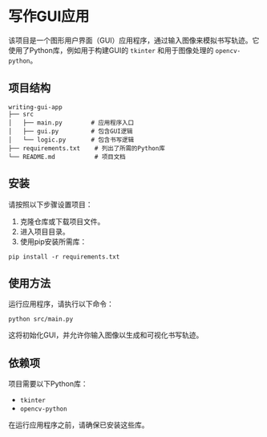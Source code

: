 # 写作GUI应用

该项目是一个图形用户界面（GUI）应用程序，通过输入图像来模拟书写轨迹。它使用了Python库，例如用于构建GUI的 `tkinter` 和用于图像处理的 `opencv-python`。

## 项目结构

```
writing-gui-app
├── src
│   ├── main.py        # 应用程序入口
│   ├── gui.py         # 包含GUI逻辑
│   └── logic.py       # 包含书写逻辑
├── requirements.txt    # 列出了所需的Python库
└── README.md           # 项目文档
```

## 安装

请按照以下步骤设置项目：

1. 克隆仓库或下载项目文件。
2. 进入项目目录。
3. 使用pip安装所需库：

```
pip install -r requirements.txt
```

## 使用方法

运行应用程序，请执行以下命令：

```
python src/main.py
```

这将初始化GUI，并允许你输入图像以生成和可视化书写轨迹。

## 依赖项

项目需要以下Python库：

- `tkinter`
- `opencv-python`

在运行应用程序之前，请确保已安装这些库。